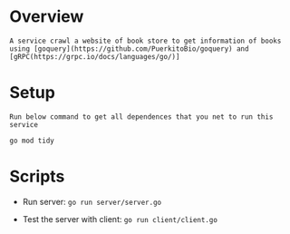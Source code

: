 # Overview
    A service crawl a website of book store to get information of books using [goquery](https://github.com/PuerkitoBio/goquery) and [gRPC(https://grpc.io/docs/languages/go/)]

# Setup
    Run below command to get all dependences that you net to run this service
``` go mod tidy ```

# Scripts
- Run server:
    ``` go run server/server.go ```

- Test the server with client:
    ``` go run client/client.go ```

